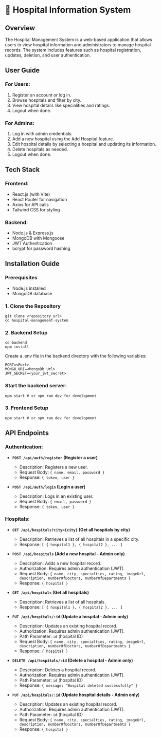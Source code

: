 # 🏥 Hospital Information System

## Overview

The Hospital Management System is a web-based application that allows users to view hospital information and administrators to manage hospital records. The system includes features such as hospital registration, updates, deletion, and user authentication.



## User Guide

### For Users:

1.  Register an account or log in.
2.  Browse hospitals and filter by city.
3.  View hospital details like specialities and ratings.
4.  Logout when done.

### For Admins:

1.  Log in with admin credentials.
2.  Add a new hospital using the Add Hospital feature.
3.  Edit hospital details by selecting a hospital and updating its information.
4.  Delete hospitals as needed.
5.  Logout when done.

## Tech Stack

### Frontend:

-   React.js (with Vite)
-   React Router for navigation
-   Axios for API calls
-   Tailwind CSS for styling

### Backend:

-   Node.js & Express.js
-   MongoDB with Mongoose
-   JWT Authentication
-   bcrypt for password hashing

## Installation Guide

### Prerequisites

-   Node.js installed
-   MongoDB database

### 1. Clone the Repository

```
git clone <repository_url>
cd hospital-management-system 
```

### 2. Backend Setup
```
cd backend
npm install

```


Create a .env file in the backend directory with the following variables:

```
PORT=<Port>
MONGO_URI=<MongoDb Url>
JWT_SECRET=<your_jwt_secret>
```

### Start the backend server:
```
npm start # or npm run dev for development
```

### 3. Frontend Setup

```
npm start # or npm run dev for development
```
## API Endpoints

### Authentication:

-   **`POST /api/auth/register` (Register a user)**
    -   Description: Registers a new user.
    -   Request Body: `{ name, email, password }`
    -   Response: `{ token, user }`

-   **`POST /api/auth/login` (Login a user)**
    -   Description: Logs in an existing user.
    -   Request Body: `{ email, password }`
    -   Response: `{ token, user }`

### Hospitals:

-   **`GET /api/hospitals?city={city}` (Get all hospitals by city)**
    -   Description: Retrieves a list of all hospitals in a specific city.
    -   Response: `[ { hospital1 }, { hospital2 }, ... ]`

-   **`POST /api/hospitals` (Add a new hospital - Admin only)**
    -   Description: Adds a new hospital record.
    -   Authorization: Requires admin authentication (JWT).
    -   Request Body: `{ name, city, specialties, rating, imageUrl, description, numberOfDoctors, numberOfDepartments }`
    -   Response: `{ hospital }`

-   **`GET /api/hospitals` (Get all hospitals)**
    -   Description: Retrieves a list of all hospitals.
    -   Response: `[ { hospital1 }, { hospital2 }, ... ]`

-   **`PUT /api/hospitals/:id` (Update a hospital - Admin only)**
    -   Description: Updates an existing hospital record.
    -   Authorization: Requires admin authentication (JWT).
    -   Path Parameter: `id` (hospital ID)
    -   Request Body: `{ name, city, specialties, rating, imageUrl, description, numberOfDoctors, numberOfDepartments }`
    -   Response: `{ hospital }`

-   **`DELETE /api/hospitals/:id` (Delete a hospital - Admin only)**
    -   Description: Deletes a hospital record.
    -   Authorization: Requires admin authentication (JWT).
    -   Path Parameter: `id` (hospital ID)
    -   Response: `{ message: "Hospital deleted successfully" }`

-   **`PUT /api/hospitals/:id` (Update hospital details - Admin only)**
    -   Description: Updates an existing hospital record.
    -   Authorization: Requires admin authentication (JWT).
    -   Path Parameter: `id` (hospital ID)
    -   Request Body: `{ name, city, specialties, rating, imageUrl, description, numberOfDoctors, numberOfDepartments }`
    -   Response: `{ hospital }`
